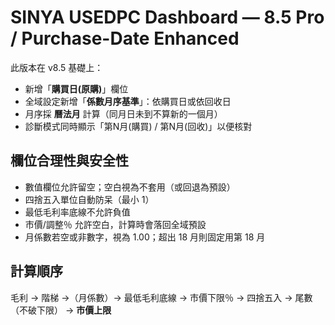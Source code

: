 # SINYA USEDPC Dashboard — 8.5 Pro / Purchase-Date Enhanced

此版本在 v8.5 基礎上：
- 新增「**購買日(原購)**」欄位
- 全域設定新增「**係數月序基準**」：依購買日或依回收日
- 月序採 **曆法月** 計算（同月日未到不算新的一個月）
- 診斷模式同時顯示「第N月(購買) / 第N月(回收)」以便核對

## 欄位合理性與安全性
- 數值欄位允許留空；空白視為不套用（或回退為預設）
- 四捨五入單位自動防呆（最小 1）
- 最低毛利率底線不允許負值
- 市價/調整％ 允許空白，計算時會落回全域預設
- 月係數若空或非數字，視為 1.00；超出 18 月則固定用第 18 月

## 計算順序
毛利 → 階梯 →（月係數）→ 最低毛利底線 → 市價下限％ → 四捨五入 → 尾數（不破下限） → **市價上限**

